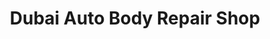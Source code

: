 ---
title: "Dubai Auto Body Repair Shop"
url: /imus/dubai-auto-body-repair-shop/
shop: car repair
---